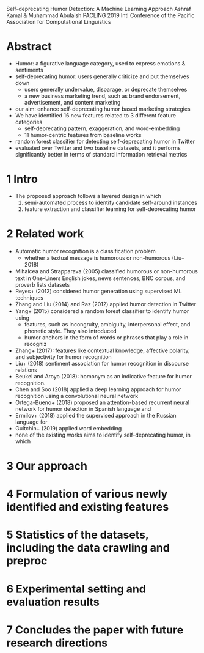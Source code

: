 Self-deprecating Humor Detection: A Machine Learning Approach
Ashraf Kamal & Muhammad Abulaish
PACLING 2019
Intl Conference of the Pacific Association for Computational Linguistics

# Abstract

* Humor: a figurative language category, used to express emotions & sentiments
* self-deprecating humor: users generally criticize and put themselves down
  * users generally undervalue, disparage, or deprecate themselves
  * a new business marketing trend, such as brand endorsement, advertisement,
    and content marketing
* our aim: enhance self-deprecating humor based marketing strategies
* We have identified 16 new features related to 3 different feature categories
  * self-deprecating pattern, exaggeration, and word-embedding
  * 11 humor-centric features from baseline works
* random forest classifier for detecting self-deprecating humor in Twitter
* evaluated over Twitter and two baseline datasets, and it performs
  significantly better in terms of standard information retrieval metrics

# 1 Intro

* The proposed approach follows a layered design in which 
  1. semi-automated process to identify candidate self-around instances 
  2. feature extraction and classifier learning for self-deprecating humor

# 2 Related work

* Automatic humor recognition is a classiﬁcation problem
  * whether a textual message is humorous or non-humorous (Liu+ 2018)
* Mihalcea and Strapparava (2005) classiﬁed humorous or non-humorous text in
  One-Liners English jokes, news sentences, BNC corpus, and proverb lists
  datasets
* Reyes+ (2012) considered humor generation using supervised ML techniques
* Zhang and Liu (2014) and Raz (2012) applied humor detection in Twitter
* Yang+ (2015) considered a random forest classiﬁer to identify humor using
  * features, such as incongruity, ambiguity, interpersonal effect, and
    phonetic style. They also introduced 
  * humor anchors in the form of words or phrases that play a role in recogniz
* Zhang+ (2017): features like contextual knowledge, affective polarity, and
  subjectivity for humor recognition
* Liu+ (2018) sentiment association for humor recognition in discourse relations
* Beukel and Aroyo (2018): homonym as an indicative feature for humor recognition.
* Chen and Soo (2018) applied a deep learning approach for humor recognition
  using a convolutional neural network
* Ortega-Bueno+ (2018) proposed an attention-based recurrent neural network
  for humor detection in Spanish language and 
* Ermilov+ (2018) applied the supervised approach in the Russian language for
* Gultchin+ (2019) applied word embedding
* none of the existing works aims to identify self-deprecating humor, in which

# 3 Our approach

# 4 Formulation of various newly identified and existing features

# 5 Statistics of the datasets, including the data crawling and preproc

# 6 Experimental setting and evaluation results

# 7 Concludes the paper with future research directions
